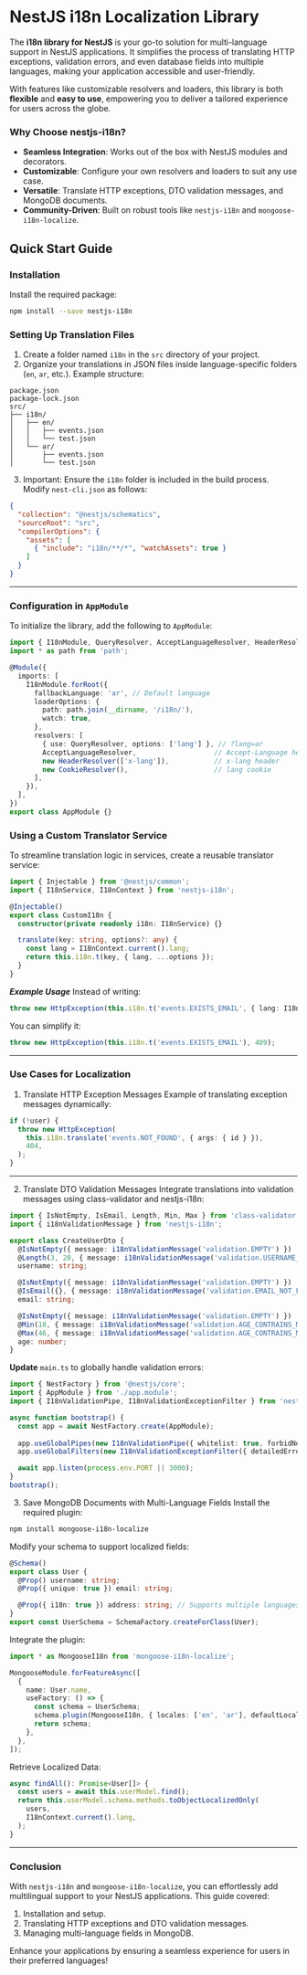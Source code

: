 # NestJS i18n Localization Library

The **i18n library for NestJS** is your go-to solution for multi-language support in NestJS applications. It simplifies the process of translating HTTP exceptions, validation errors, and even database fields into multiple languages, making your application accessible and user-friendly.

With features like customizable resolvers and loaders, this library is both **flexible** and **easy to use**, empowering you to deliver a tailored experience for users across the globe.

### Why Choose nestjs-i18n?
- **Seamless Integration**: Works out of the box with NestJS modules and decorators.
- **Customizable**: Configure your own resolvers and loaders to suit any use case.
- **Versatile**: Translate HTTP exceptions, DTO validation messages, and MongoDB documents.
- **Community-Driven**: Built on robust tools like `nestjs-i18n` and `mongoose-i18n-localize`.


## Quick Start Guide
### Installation
Install the required package:
```bash
npm install --save nestjs-i18n
```

### Setting Up Translation Files
1. Create a folder named `i18n` in the `src` directory of your project.
2. Organize your translations in JSON files inside language-specific folders (`en`, `ar`, etc.). Example structure:
```
package.json
package-lock.json
src/
├── i18n/
│   ├── en/
│   │   ├── events.json
│   │   └── test.json
│   └── ar/
│       ├── events.json
│       └── test.json
```
3. Important: Ensure the `i18n` folder is included in the build process. Modify `nest-cli.json` as follows:
```json
{
  "collection": "@nestjs/schematics",
  "sourceRoot": "src",
  "compilerOptions": {
    "assets": [
      { "include": "i18n/**/*", "watchAssets": true }
    ]
  }
}
```
---
### Configuration in `AppModule`
To initialize the library, add the following to `AppModule`:
```typescript
import { I18nModule, QueryResolver, AcceptLanguageResolver, HeaderResolver, CookieResolver } from 'nestjs-i18n';
import * as path from 'path';

@Module({
  imports: [
    I18nModule.forRoot({
      fallbackLanguage: 'ar', // Default language
      loaderOptions: {
        path: path.join(__dirname, '/i18n/'),
        watch: true,
      },
      resolvers: [
        { use: QueryResolver, options: ['lang'] }, // ?lang=ar
        AcceptLanguageResolver,                   // Accept-Language header
        new HeaderResolver(['x-lang']),           // x-lang header
        new CookieResolver(),                     // lang cookie
      ],
    }),
  ],
})
export class AppModule {}
```

### Using a Custom Translator Service
To streamline translation logic in services, create a reusable translator service:
```typescript
import { Injectable } from '@nestjs/common';
import { I18nService, I18nContext } from 'nestjs-i18n';

@Injectable()
export class CustomI18n {
  constructor(private readonly i18n: I18nService) {}

  translate(key: string, options?: any) {
    const lang = I18nContext.current().lang;
    return this.i18n.t(key, { lang, ...options });
  }
}
```
***Example Usage***
Instead of writing:
```typescript
throw new HttpException(this.i18n.t('events.EXISTS_EMAIL', { lang: I18nContext.current().lang }), 409);
```
You can simplify it:
```typescript
throw new HttpException(this.i18n.t('events.EXISTS_EMAIL'), 409);
```
---
### Use Cases for Localization
1. Translate HTTP Exception Messages
Example of translating exception messages dynamically:
```typescript const user = await this.userModel.findById(id);
if (!user) {
  throw new HttpException(
    this.i18n.translate('events.NOT_FOUND', { args: { id } }),
    404,
  );
}
```
---
2. Translate DTO Validation Messages
Integrate translations into validation messages using class-validator and nestjs-i18n:
```typescript
import { IsNotEmpty, IsEmail, Length, Min, Max } from 'class-validator';
import { i18nValidationMessage } from 'nestjs-i18n';

export class CreateUserDto {
  @IsNotEmpty({ message: i18nValidationMessage('validation.EMPTY') })
  @Length(3, 20, { message: i18nValidationMessage('validation.USERNAME_LENGTH', { min: 3, max: 20 }) })
  username: string;

  @IsNotEmpty({ message: i18nValidationMessage('validation.EMPTY') })
  @IsEmail({}, { message: i18nValidationMessage('validation.EMAIL_NOT_FORMATTED') })
  email: string;

  @IsNotEmpty({ message: i18nValidationMessage('validation.EMPTY') })
  @Min(18, { message: i18nValidationMessage('validation.AGE_CONTRAINS_MIN', { min: 18 }) })
  @Max(46, { message: i18nValidationMessage('validation.AGE_CONTRAINS_MAX', { max: 46 }) })
  age: number;
}
```
**Update** `main.ts` to globally handle validation errors:

```typescript
import { NestFactory } from '@nestjs/core';
import { AppModule } from './app.module';
import { I18nValidationPipe, I18nValidationExceptionFilter } from 'nestjs-i18n';

async function bootstrap() {
  const app = await NestFactory.create(AppModule);
  
  app.useGlobalPipes(new I18nValidationPipe({ whitelist: true, forbidNonWhitelisted: true }));
  app.useGlobalFilters(new I18nValidationExceptionFilter({ detailedErrors: false }));

  await app.listen(process.env.PORT || 3000);
}
bootstrap();
```
3. Save MongoDB Documents with Multi-Language Fields
Install the required plugin:
```bash
npm install mongoose-i18n-localize
```
Modify your schema to support localized fields:

```typescript
@Schema()
export class User {
  @Prop() username: string;
  @Prop({ unique: true }) email: string;

  @Prop({ i18n: true }) address: string; // Supports multiple languages
}
export const UserSchema = SchemaFactory.createForClass(User);
```
Integrate the plugin:

```typescript
import * as MongooseI18n from 'mongoose-i18n-localize';

MongooseModule.forFeatureAsync([
  {
    name: User.name,
    useFactory: () => {
      const schema = UserSchema;
      schema.plugin(MongooseI18n, { locales: ['en', 'ar'], defaultLocale: 'en' });
      return schema;
    },
  },
]);
```
Retrieve Localized Data:

```typescript
async findAll(): Promise<User[]> {
  const users = await this.userModel.find();
  return this.userModel.schema.methods.toObjectLocalizedOnly(
    users,
    I18nContext.current().lang,
  );
}
```
---
### Conclusion
With `nestjs-i18n` and `mongoose-i18n-localize`, you can effortlessly add multilingual support to your NestJS applications. This guide covered:

1. Installation and setup.
2. Translating HTTP exceptions and DTO validation messages.
3. Managing multi-language fields in MongoDB.

Enhance your applications by ensuring a seamless experience for users in their preferred languages!
